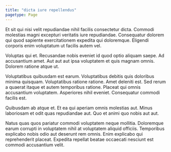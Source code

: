 ```yaml
---
title: "dicta iure repellendus"
pagetype: Page
---
```

Et sit qui nisi velit repudiandae nihil facilis consectetur dicta. Commodi molestias magni excepturi veritatis iure repudiandae. Consequatur dolorem qui quod sapiente exercitationem expedita qui doloremque. Eligendi corporis enim voluptatum ut facilis autem vel.

Voluptas qui et. Recusandae nobis eveniet id quod optio aliquam saepe. Ad accusantium amet. Aut aut aut ipsa voluptatem et quis magnam omnis. Dolorem ratione atque ut.

Voluptatibus quibusdam est earum. Voluptatibus debitis quis doloribus minima quisquam. Voluptatibus ratione ratione. Amet deleniti est. Sed rerum a quaerat itaque et autem temporibus ratione.
Placeat qui omnis accusantium voluptatem. Asperiores nihil eveniet. Consequatur commodi facilis est.

Quibusdam ab atque et. Et ea qui aperiam omnis molestias aut. Minus laboriosam et odit quas repudiandae aut. Quo et animi quo nobis aut aut.

Natus quas quos pariatur commodi voluptatem neque mollitia. Doloremque earum corrupti in voluptatem nihil at voluptatem aliquid officiis. Temporibus explicabo nobis odio aut deserunt rem omnis. Enim explicabo qui reprehenderit placeat. Expedita repellat beatae occaecati nesciunt est commodi accusantium velit.
